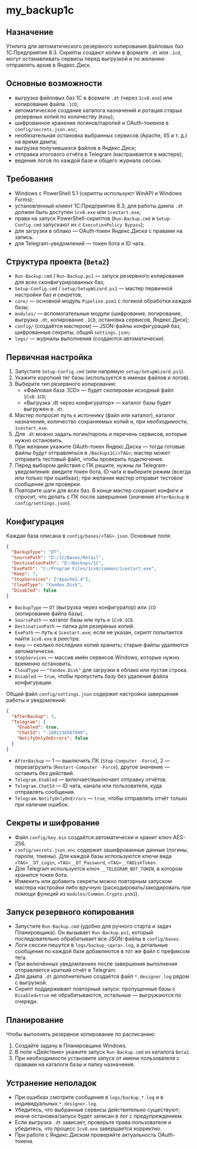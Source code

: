 ﻿# my_backup1c

## Назначение
Утилита для автоматического резервного копирования файловых баз 1С:Предприятие 8.3. Скрипты создают копии в формате `.dt` или `.1cd`, могут останавливать сервисы перед выгрузкой и по желанию отправлять архив в Яндекс.Диск.

## Основные возможности
- выгрузка файловых баз 1С в формате `.dt` (через `1cv8.exe`) или копирование файла `.1CD`;
- автоматическое создание каталога назначений и ротация старых резервных копий по количеству (`Keep`);
- шифрованное хранение логинов/паролей и OAuth-токенов в `config/secrets.json.enc`;
- необязательная остановка выбранных сервисов (Apache, IIS и т. д.) на время дампа;
- выгрузка получившихся файлов в Яндекс.Диск;
- отправка итогового отчёта в Telegram (настраивается в мастере);
- ведение логов по каждой базе и общего журнала сессии.

## Требования
- Windows с PowerShell 5.1 (скрипты используют WinAPI и Windows Forms);
- установленный клиент 1С:Предприятие 8.3; для работы дампа `.dt` должен быть доступен `1cv8.exe` или `1cestart.exe`;
- права на запуск PowerShell-скриптов (`Run-Backup.cmd` и `Setup-Config.cmd` запускают их с `ExecutionPolicy Bypass`);
- для загрузки в облако — OAuth‑токен Яндекс.Диска с правами на запись.
- для Telegram-уведомлений — токен бота и ID чата.

## Структура проекта (`Beta2`)
- `Run-Backup.cmd` / `Run-Backup.ps1` — запуск резервного копирования для всех сконфигурированных баз;
- `Setup-Config.cmd` / `setup/SetupWizard.ps1` — мастер первичной настройки баз и секретов;
- `core/` — основной модуль `Pipeline.psm1` с логикой обработки каждой базы;
- `modules/` — вспомогательные модули (шифрование, логирование, выгрузка `.dt`, копирование `.1CD`, остановка сервисов, Яндекс.Диск);
- `config/` (создаётся мастером) — JSON-файлы конфигураций баз, шифрованные секреты, общий `settings.json`;
- `logs/` — журналы выполнения (создаются автоматически).

## Первичная настройка
1. Запустите `Setup-Config.cmd` (или напрямую `setup/SetupWizard.ps1`).
2. Укажите короткий тег базы (используется в именах файлов и логов).
3. Выберите тип резервного копирования:
   - «Файловая база .1CD» — будет скопирован исходный файл `1Cv8.1CD`;
   - «Выгрузка .dt через конфигуратор» — каталог базы будет выгружен в `.dt`.
4. Мастер попросит путь к источнику (файл или каталог), каталог назначения, количество сохраняемых копий и, при необходимости, `1cestart.exe`.
5. Для `.dt` можно задать логин/пароль и перечень сервисов, которые нужно остановить.
6. При желании укажите OAuth-токен Яндекс.Диска — тогда готовые файлы будут отправляться в `/Backups1C/<TAG>`; мастер может отправить тестовый файл, чтобы проверить подключение.
7. Перед выбором действия с ПК решите, нужны ли Telegram-уведомления: введите токен бота, ID чата и выберите режим (всегда или только при ошибках); при желании мастер отправит тестовое сообщение для проверки.
8. Повторите шаги для всех баз. В конце мастер сохранит конфиги и спросит, что делать с ПК после завершения (значение `AfterBackup` в `config/settings.json`).

## Конфигурация
Каждая база описана в `config/bases/<TAG>.json`. Основные поля:

```json
{
  "BackupType": "DT",
  "SourcePath": "D:/1C/Bases/Retail",
  "DestinationPath": "D:/Backups/1C",
  "ExePath": "C:/Program Files/1cv8/common/1cestart.exe",
  "Keep": 7,
  "StopServices": ["Apache2.4"],
  "CloudType": "Yandex.Disk",
  "Disabled": false
}
```

- `BackupType` — `DT` (выгрузка через конфигуратор) или `1CD` (копирование файла базы).
- `SourcePath` — каталог базы или путь к `1Cv8.1CD`.
- `DestinationPath` — папка для резервных копий.
- `ExePath` — путь к `1cestart.exe`; если не указан, скрипт попытается найти `1cv8.exe` в реестре.
- `Keep` — сколько последних копий хранить; старые файлы удаляются автоматически.
- `StopServices` — массив имён сервисов Windows, которые нужно временно остановить.
- `CloudType` — `"Yandex.Disk"` для загрузки в облако или пустая строка.
- `Disabled` — `true`, чтобы пропустить базу без удаления файла конфигурации.

Общий файл `config/settings.json` содержит настройки завершения работы и уведомлений:

```json
{
  "AfterBackup": 3,
  "Telegram": {
    "Enabled": true,
    "ChatId": "-1001234567890",
    "NotifyOnlyOnErrors": false
  }
}
```

- `AfterBackup` — 1 — выключить ПК (`Stop-Computer -Force`), 2 — перезагрузить (`Restart-Computer -Force`), другое значение — оставить без действий.
- `Telegram.Enabled` — включает/выключает отправку отчётов.
- `Telegram.ChatId` — ID чата, канала или пользователя, куда отправлять сообщения.
- `Telegram.NotifyOnlyOnErrors` — `true`, чтобы отправлять отчёт только при наличии ошибок.

## Секреты и шифрование
- Файл `config/key.bin` создаётся автоматически и хранит ключ AES-256.
- `config/secrets.json.enc` содержит зашифрованные данные (логины, пароли, токены). Для каждой базы используются ключи вида `<TAG>__DT_Login`, `<TAG>__DT_Password`, `<TAG>__YADiskToken`.
- Для Telegram используется ключ `__TELEGRAM_BOT_TOKEN`, в котором хранится токен бота.
- Изменить или добавить секреты можно повторным запуском мастера настройки либо вручную (раскодировать/закодировать при помощи функций из `modules/Common.Crypto.psm1`).

## Запуск резервного копирования
- Запустите `Run-Backup.cmd` (удобно для ручного старта и задач Планировщика). Он вызывает `Run-Backup.ps1`, который последовательно обрабатывает все JSON-файлы в `config/bases`.
- Логи сессии пишутся в `logs/backup_<дата>.log`, а детальные сообщения по каждой базе добавляются в тот же файл с префиксом тега.
- При включённых уведомлениях после завершения выполнения отправляется краткий отчёт в Telegram.
- Для дампа `.dt` дополнительно создаётся файл `*.designer.log` рядом с выгрузкой.
- Скрипт поддерживает повторный запуск: пропущенные базы с `Disabled=true` не обрабатываются, остальные — выгружаются по очереди.

## Планирование
Чтобы выполнять резервное копирование по расписанию:
1. Создайте задачу в Планировщике Windows.
2. В поле «Действие» укажите запуск `Run-Backup.cmd` из каталога `Beta2`.
3. При необходимости установите запуск от имени пользователя с правами на каталоги базы и папку назначения.

## Устранение неполадок
- При ошибках смотрите сообщения в `logs/backup_*.log` и в индивидуальных `*.designer.log`.
- Убедитесь, что выбранные сервисы действительно существуют; иначе остановка/запуск будет записан в лог с предупреждением.
- Если выгрузка `.dt` зависает, проверьте права пользователя и убедитесь, что процесс `1cv8.exe` завершается корректно.
- При работе с Яндекс.Диском проверяйте актуальность OAuth-токена.

